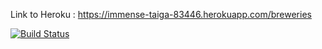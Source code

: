 Link to Heroku :
https://immense-taiga-83446.herokuapp.com/breweries

[![Build Status](https://travis-ci.org/ConstantKrieg/ratebeer.png)](https://travis-ci.org/ConstantKrieg/ratebeer)
